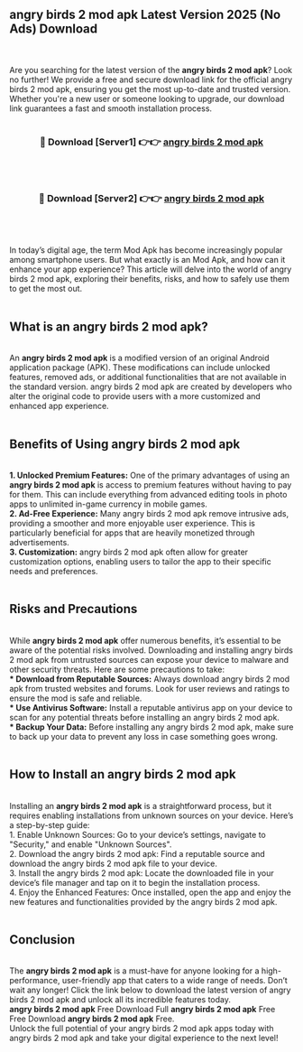 ## angry birds 2 mod apk Latest Version 2025 (No Ads) Download
<br><br>
Are you searching for the latest version of the <strong>angry birds 2 mod apk</strong>? Look no further! We provide a free and secure download link for the official angry birds 2 mod apk, ensuring you get the most up-to-date and trusted version. Whether you're a new user or someone looking to upgrade, our download link guarantees a fast and smooth installation process.
<br>
<br>
<div align="center">
<h3>🔴 Download [Server1] 👉👉 <a href="https://modyolo.store/angry_birds_2_mod_apk">angry birds 2 mod apk</a></h3><br>
<br>
<h3>🔴 Download [Server2] 👉👉 <a href="https://modyolo.store/angry_birds_2_mod_apk">angry birds 2 mod apk</a></h3><br>
</div>
<br>
<br>
In today’s digital age, the term Mod Apk has become increasingly popular among smartphone users. But what exactly is an Mod Apk, and how can it enhance your app experience? This article will delve into the world of angry birds 2 mod apk, exploring their benefits, risks, and how to safely use them to get the most out.
<br>
<br>
<h2>What is an angry birds 2 mod apk?</h2>
<br>
An <strong>angry birds 2 mod apk</strong> is a modified version of an original Android application package (APK). These modifications can include unlocked features, removed ads, or additional functionalities that are not available in the standard version. angry birds 2 mod apk are created by developers who alter the original code to provide users with a more customized and enhanced app experience.
<br>
<br>
<h2>Benefits of Using angry birds 2 mod apk</h2>
<br>
<strong> 1. Unlocked Premium Features:</strong> One of the primary advantages of using an <strong>angry birds 2 mod apk</strong> is access to premium features without having to pay for them. This can include everything from advanced editing tools in photo apps to unlimited in-game currency in mobile games.
<br>
<strong> 2. Ad-Free Experience:</strong> Many angry birds 2 mod apk remove intrusive ads, providing a smoother and more enjoyable user experience. This is particularly beneficial for apps that are heavily monetized through advertisements.
<br>
<strong> 3. Customization:</strong> angry birds 2 mod apk often allow for greater customization options, enabling users to tailor the app to their specific needs and preferences.
<br>
<br>
<h2>Risks and Precautions</h2>
<br>
While <strong>angry birds 2 mod apk</strong> offer numerous benefits, it’s essential to be aware of the potential risks involved. Downloading and installing angry birds 2 mod apk from untrusted sources can expose your device to malware and other security threats. Here are some precautions to take:
<br>
<strong> * Download from Reputable Sources:</strong> Always download angry birds 2 mod apk from trusted websites and forums. Look for user reviews and ratings to ensure the mod is safe and reliable.
<br>
<strong> * Use Antivirus Software:</strong> Install a reputable antivirus app on your device to scan for any potential threats before installing an angry birds 2 mod apk.
<br>
<strong> * Backup Your Data:</strong> Before installing any angry birds 2 mod apk, make sure to back up your data to prevent any loss in case something goes wrong.
<br>
<br>
<h2>How to Install an angry birds 2 mod apk</h2>
<br>
Installing an <strong>angry birds 2 mod apk</strong> is a straightforward process, but it requires enabling installations from unknown sources on your device. Here’s a step-by-step guide:
<br>
 1. Enable Unknown Sources: Go to your device’s settings, navigate to "Security," and enable "Unknown Sources".
<br>
 2. Download the angry birds 2 mod apk: Find a reputable source and download the angry birds 2 mod apk file to your device.
<br>
 3. Install the angry birds 2 mod apk: Locate the downloaded file in your device’s file manager and tap on it to begin the installation process.
<br>
 4. Enjoy the Enhanced Features: Once installed, open the app and enjoy the new features and functionalities provided by the angry birds 2 mod apk.
<br>
<br>
<h2><strong>Conclusion</strong></h2>
<br>
The <strong>angry birds 2 mod apk</strong> is a must-have for anyone looking for a high-performance, user-friendly app that caters to a wide range of needs. Don’t wait any longer! Click the link below to download the latest version of angry birds 2 mod apk and unlock all its incredible features today.
<br>
<strong>angry birds 2 mod apk</strong> Free Download Full <strong>angry birds 2 mod apk</strong> Free Free Download <strong>angry birds 2 mod apk</strong> Free.
<br>
Unlock the full potential of your angry birds 2 mod apk apps today with angry birds 2 mod apk and take your digital experience to the next level!

